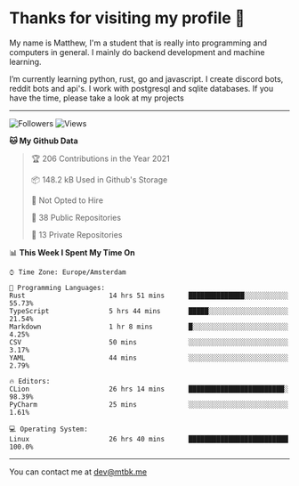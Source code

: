 # Thanks for visiting my profile 👋
My name is Matthew, I'm a student that is really into programming and computers in general. I mainly do backend development and machine learning.


I’m currently learning python, rust, go and javascript. I create discord bots, reddit bots and api's. I work with postgresql and sqlite databases. If you have the time, please take a look at my projects

---
![Followers](https://img.shields.io/github/followers/DankDumpster?style=social)
![Views](https://komarev.com/ghpvc/?username=DankDumpster&style=flat-square&color=green)
<!--START_SECTION:waka-->
**🐱 My Github Data** 

> 🏆 206 Contributions in the Year 2021
 > 
> 📦 148.2 kB Used in Github's Storage 
 > 
> 🚫 Not Opted to Hire
 > 
> 📜 38 Public Repositories 
 > 
> 🔑 13 Private Repositories  
 > 
📊 **This Week I Spent My Time On** 

```text
⌚︎ Time Zone: Europe/Amsterdam

💬 Programming Languages: 
Rust                     14 hrs 51 mins      ██████████████░░░░░░░░░░░   55.73% 
TypeScript               5 hrs 44 mins       █████░░░░░░░░░░░░░░░░░░░░   21.54% 
Markdown                 1 hr 8 mins         █░░░░░░░░░░░░░░░░░░░░░░░░   4.25% 
CSV                      50 mins             ░░░░░░░░░░░░░░░░░░░░░░░░░   3.17% 
YAML                     44 mins             ░░░░░░░░░░░░░░░░░░░░░░░░░   2.79%

🔥 Editors: 
CLion                    26 hrs 14 mins      ████████████████████████░   98.39% 
PyCharm                  25 mins             ░░░░░░░░░░░░░░░░░░░░░░░░░   1.61%

💻 Operating System: 
Linux                    26 hrs 40 mins      █████████████████████████   100.0%

```


<!--END_SECTION:waka-->
-------

You can contact me at dev@mtbk.me
